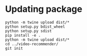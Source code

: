 # Updating package

```
python -m twine upload dist/*
python setup.py bdist_wheel
python setup.py sdist
pip install -e .
python -m twine upload dist/*
cd ../video-recommender/
git init
```


